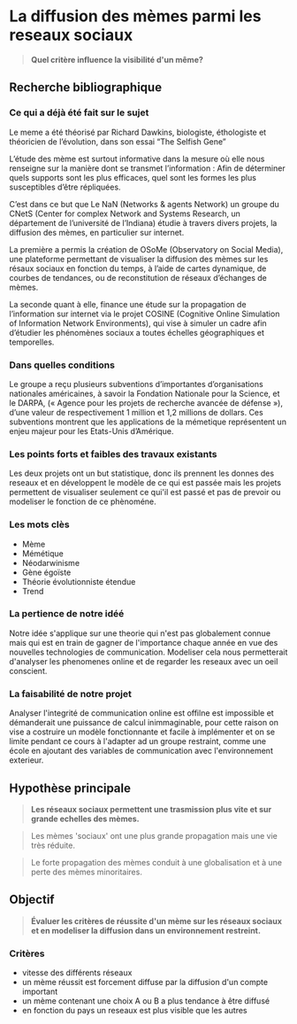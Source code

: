 # La diffusion des mèmes parmi les reseaux sociaux

> **Quel critère influence la visibilité d'un même?**

## Recherche bibliographique

### Ce qui a déjà été fait sur le sujet

Le meme a été théorisé par Richard Dawkins, biologiste, éthologiste et théoricien de l’évolution, dans son essai  “The Selfish Gene”

L’étude des mème est surtout informative dans la mesure où elle nous renseigne sur la manière dont se transmet l’information : Afin de déterminer quels supports sont les plus efficaces, quel sont les formes les plus susceptibles d’être répliquées.

C’est dans ce but que Le NaN (Networks & agents Network) un groupe du CNetS (Center for complex Network and Systems Research, un département de l’université de l’Indiana) étudie à travers divers projets, la diffusion des mèmes, en particulier sur internet.

La première a permis la création de OSoMe (Observatory on Social Media), une plateforme permettant de visualiser la diffusion des mèmes sur les résaux sociaux en fonction du temps, à l’aide de cartes dynamique, de courbes de tendances, ou de reconstitution de réseaux d’échanges de mèmes.

La seconde quant à elle, finance une étude sur la propagation de l’information sur internet via le projet COSINE (Cognitive Online Simulation of Information Network Environments), qui vise à simuler un cadre afin d’étudier les phénomènes sociaux a toutes échelles géographiques et temporelles.

### Dans quelles conditions

Le groupe a reçu plusieurs subventions d’importantes d’organisations nationales américaines, à savoir la Fondation Nationale pour la Science, et le DARPA, (« Agence pour les projets de recherche avancée de défense »), d’une valeur de respectivement 1 million et 1,2 millions de dollars. Ces subventions montrent que les applications de la mémetique représentent un enjeu majeur pour les Etats-Unis d’Amérique.

### Les points forts et faibles des travaux existants

Les deux projets ont un but statistique, donc ils prennent les donnes des reseaux et en développent le modèle de ce qui est passée mais les projets permettent de visualiser seulement ce qui'il est passé et pas de prevoir ou modeliser le fonction de ce phènoméne.

### Les mots clès
* Mème
* Mémétique
* Néodarwinisme
* Gène égoïste
* Théorie évolutionniste étendue
* Trend

### La pertience de notre idéé

Notre idée s'applique sur une theorie qui n'est pas globalement connue mais qui est en train de gagner de l'importance chaque année en vue des nouvelles technologies de communication. Modeliser cela nous permetterait d'analyser les phenomenes online et de regarder les reseaux avec un oeil conscient.

### La faisabilité de notre projet

Analyser l'integrité de communication online est offilne est impossible et démanderait une puissance de calcul inimmaginable, pour cette raison on vise a costruire un modèle fonctionnante et facile à implémenter et on se limite pendant ce cours à l'adapter ad un groupe restraint, comme une école en ajoutant des variables de communication avec l'environnement exterieur.

## Hypothèse principale

> **Les réseaux sociaux permettent une trasmission plus vite et sur grande echelles des mèmes.**

> Les mèmes 'sociaux' ont une plus grande propagation mais une vie très réduite.

> Le forte propagation des mèmes conduit à une globalisation et à une perte des mèmes minoritaires.

## Objectif

> **Évaluer les critères de réussite d'un mème sur les réseaux sociaux et en modeliser la diffusion dans un environnement restreint.**

### Critères
* vitesse des différents réseaux
* un mème réussit est forcement diffuse par la diffusion d'un compte important 
* un mème contenant une choix A ou B a plus tendance à être diffusé
* en fonction du pays un reseaux est plus visible que les autres

